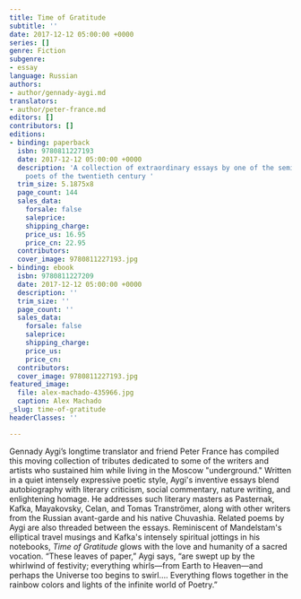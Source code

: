 ```yaml
---
title: Time of Gratitude
subtitle: ''
date: 2017-12-12 05:00:00 +0000
series: []
genre: Fiction
subgenre:
- essay
language: Russian
authors:
- author/gennady-aygi.md
translators:
- author/peter-france.md
editors: []
contributors: []
editions:
- binding: paperback
  isbn: 9780811227193
  date: 2017-12-12 05:00:00 +0000
  description: 'A collection of extraordinary essays by one of the seminal Russian
    poets of the twentieth century '
  trim_size: 5.1875x8
  page_count: 144
  sales_data:
    forsale: false
    saleprice: 
    shipping_charge: 
    price_us: 16.95
    price_cn: 22.95
  contributors: 
  cover_image: 9780811227193.jpg
- binding: ebook
  isbn: 9780811227209
  date: 2017-12-12 05:00:00 +0000
  description: ''
  trim_size: ''
  page_count: ''
  sales_data:
    forsale: false
    saleprice: 
    shipping_charge: 
    price_us: 
    price_cn: 
  contributors: 
  cover_image: 9780811227193.jpg
featured_image:
  file: alex-machado-435966.jpg
  caption: Alex Machado
_slug: time-of-gratitude
headerClasses: ''

---
```

Gennady Aygi’s longtime translator and friend Peter France has compiled this moving collection of tributes dedicated to some of the writers and artists who sustained him while living in the Moscow "underground." Written in a quiet intensely expressive poetic style, Aygi's inventive essays blend autobiography with literary criticism, social commentary, nature writing, and enlightening homage. He addresses such literary masters as Pasternak, Kafka, Mayakovsky, Celan, and Tomas Tranströmer, along with other writers from the Russian avant-garde and his native Chuvashia. Related poems by Aygi are also threaded between the essays. Reminiscent of Mandelstam's elliptical travel musings and Kafka's intensely spiritual jottings in his notebooks, _Time of Gratitude_ glows with the love and humanity of a sacred vocation. “These leaves of paper,” Aygi says, “are swept up by the whirlwind of festivity; everything whirls—from Earth to Heaven—and perhaps the Universe too begins to swirl.... Everything flows together in the rainbow colors and lights of the infinite world of Poetry.”